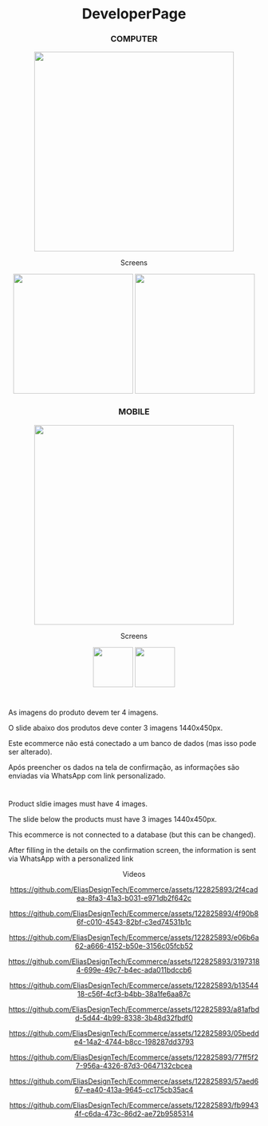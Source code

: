 <div align="center">

# DeveloperPage

</div>

<div align="center">
  
### COMPUTER
<img width="400" src="https://github.com/EliasDesignTech/Ecommerce/assets/122825893/a66ae4f6-8971-48d0-8a85-9c60036edc82" />
</div>

<div align="center">
  <p>Screens</p>
<img width="240" src="https://github.com/EliasDesignTech/Ecommerce/assets/122825893/74fff7b9-171d-451c-8dd7-ddd06b8dda0f" />
<img width="240" src="https://github.com/EliasDesignTech/Ecommerce/assets/122825893/45592d57-f4a6-4f4c-b6f5-b19401db7785" />
</div>

<div align="center">
  
### MOBILE
<img align="center" width="400" src="https://github.com/EliasDesignTech/Ecommerce/assets/122825893/380805d1-5673-4b51-8f6b-7b7d45892e11" />
</div>

<div align="center">
  <p>Screens</p>
<img width="80" src="https://github.com/EliasDesignTech/Ecommerce/assets/122825893/d706a211-684b-4b10-b866-463974b17688" />
<img width="80" src="https://github.com/EliasDesignTech/Ecommerce/assets/122825893/7666d65e-494f-49ce-934c-df2058fe517f" />
</div>

#

<div align="center">

<div align="left"

As imagens do produto devem ter 4 imagens.

O slide abaixo dos produtos deve conter 3 imagens 1440x450px.

Este ecommerce não está conectado a um banco de dados (mas isso pode ser alterado).

Após preencher os dados na tela de confirmação, as informações são enviadas via WhatsApp com link personalizado.

</div>

#

<div align="left">

Product sldie images must have 4 images.

The slide below the products must have 3 images 1440x450px.

This ecommerce is not connected to a database (but this can be changed).

After filling in the details on the confirmation screen, the information is sent via WhatsApp with a personalized link

</div>

<div align="center">
  
<p>Videos</p>

</div>

https://github.com/EliasDesignTech/Ecommerce/assets/122825893/2f4cadea-8fa3-41a3-b031-e971db2f642c

https://github.com/EliasDesignTech/Ecommerce/assets/122825893/4f90b86f-c010-4543-82bf-c3ed74531b1c

https://github.com/EliasDesignTech/Ecommerce/assets/122825893/e06b6a62-a666-4152-b50e-3156c05fcb52

https://github.com/EliasDesignTech/Ecommerce/assets/122825893/31973184-699e-49c7-b4ec-ada011bdccb6

https://github.com/EliasDesignTech/Ecommerce/assets/122825893/b1354418-c56f-4cf3-b4bb-38a1fe6aa87c

https://github.com/EliasDesignTech/Ecommerce/assets/122825893/a81afbdd-5d44-4b99-8338-3b48d32fbdf0

https://github.com/EliasDesignTech/Ecommerce/assets/122825893/05bedde4-14a2-4744-b8cc-198287dd3793

https://github.com/EliasDesignTech/Ecommerce/assets/122825893/77ff5f27-956a-4326-87d3-0647132cbcea

https://github.com/EliasDesignTech/Ecommerce/assets/122825893/57aed667-ea40-413a-9645-cc175cb35ac4

https://github.com/EliasDesignTech/Ecommerce/assets/122825893/fb99434f-c6da-473c-86d2-ae72b9585314
